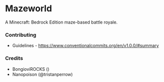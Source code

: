 # Mazeworld
 A Minecraft: Bedrock Edition maze-based battle royale.

### Contributing

- Guidelines - https://www.conventionalcommits.org/en/v1.0.0/#summary

### Credits

- BongioviROCKS ()
- Nanopoison (@tristanperrow)
